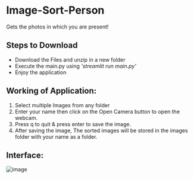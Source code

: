 # Image-Sort-Person
Gets the photos in which you are present!

## Steps to Download
<ul>
  <li>Download the Files and unzip in a new folder</li>
  <li>Execute the main.py using <i>'streamlit run main.py'</i></li>
  <li>Enjoy the application</li>
  
</ul>

## Working of Application:
<ol>
  <li>Select multiple Images from any folder</li>
  <li>Enter your name then click on the Open Camera button to open the webcam. </li>
  <li>Press q to quit & press enter to save the image.</li>
  <li>After saving the image, The sorted images will be stored in the images folder with your name as a folder.</li>
</ol>

## Interface:
![image](https://github.com/Manraj29/Image-Sort-Person/assets/61323049/37f2bc1c-9168-46dc-a77b-4b910c8f46fc)

